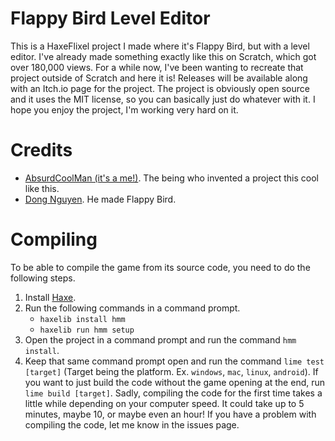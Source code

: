 # Flappy Bird Level Editor
 This is a HaxeFlixel project I made where it's Flappy Bird, but with a level editor. I've already made something exactly like this on Scratch, which got over 180,000 views. For a while now, I've been wanting to recreate that project outside of Scratch and here it is! Releases will be available along with an Itch.io page for the project. The project is obviously open source and it uses the MIT license, so you can basically just do whatever with it. I hope you enjoy the project, I'm working very hard on it.

# Credits
* [AbsurdCoolMan (it's a me!)](https://github.com/AbsurdCoolMan). The being who invented a project this cool like this.
* [Dong Nguyen](https://twitter.com/dongatory). He made Flappy Bird.

# Compiling
 To be able to compile the game from its source code, you need to do the following steps.

 1. Install [Haxe](https://haxe.org/download/).
 2. Run the following commands in a command prompt.
    * `haxelib install hmm`
    * `haxelib run hmm setup`
 3. Open the project in a command prompt and run the command `hmm install`.
 4. Keep that same command prompt open and run the command `lime test [target]` (Target being the platform. Ex. `windows`, `mac`, `linux`, `android`). If you want to just build the code without the game opening at the end, run `lime build [target]`. Sadly, compiling the code for the first time takes a little while depending on your computer speed. It could take up to 5 minutes, maybe 10, or maybe even an hour! If you have a problem with compiling the code, let me know in the issues page.
    
